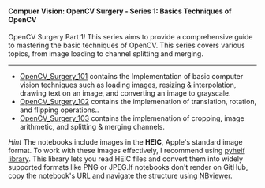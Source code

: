 #### Compuer Vision: OpenCV Surgery - Series 1: Basics Techniques of OpenCV

OpenCV Surgery Part 1! This series aims to provide a comprehensive guide to mastering the basic techniques of OpenCV. This series covers various topics, from image loading to channel splitting and merging.

---

* [OpenCV_Surgery_101](https://github.com/mohdsaadoon/ComputerVision/blob/main/OpenCV-Surgery-Part-1/OpenCV_Surgery_101.ipynb) contains the Implementation of basic computer vision techniques such as loading images, resizing & interpolation, drawing text on an image, and converting an image to grayscale.
* [OpenCV_Surgery_102](https://github.com/mohdsaadoon/ComputerVision/blob/main/OpenCV-Surgery-Part-1/OpenCV_Surgery_102.ipynb) contains the implemenation of translation, rotation, and flipping operations..
* [OpenCV_Surgery_103](https://github.com/mohdsaadoon/ComputerVision/blob/main/OpenCV-Surgery-Part-1/OpenCV_Surgery_103.ipynb) contains the implemenation of cropping, image arithmetic, and splitting & merging channels.

*Hint* The notebooks include images in the **HEIC**, Apple's standard image format. To work with these images effectively, I recommend using [pyheif library](https://pypi.org/project/pyheif/). This library lets you read HEIC files and convert them into widely supported formats like PNG or JPEG.If notebooks don't render on GitHub, copy the notebook's URL and navigate the structure using [NBviewer](https://nbviewer.org/).



